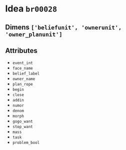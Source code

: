 # Idea `br00028`

## Dimens `['beliefunit', 'ownerunit', 'owner_planunit']`

## Attributes
- `event_int`
- `face_name`
- `belief_label`
- `owner_name`
- `plan_rope`
- `begin`
- `close`
- `addin`
- `numor`
- `denom`
- `morph`
- `gogo_want`
- `stop_want`
- `mass`
- `task`
- `problem_bool`
